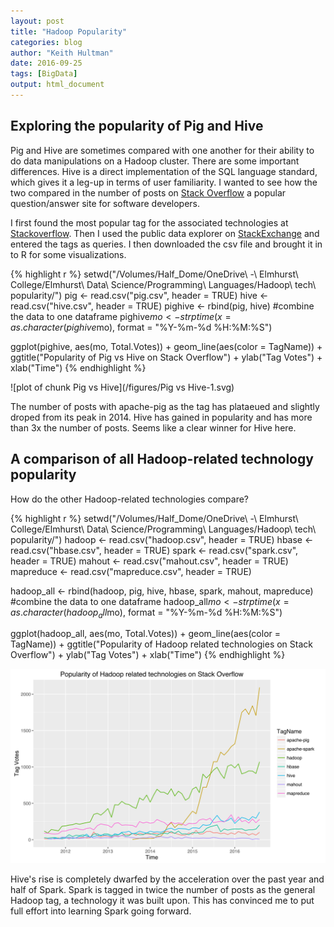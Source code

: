 ```yaml
---
layout: post
title: "Hadoop Popularity"
categories: blog
author: "Keith Hultman"
date: 2016-09-25
tags: [BigData]
output: html_document
---
```






## Exploring the popularity of Pig and Hive

Pig and Hive are sometimes compared with one another for their ability to do data manipulations on a Hadoop cluster. There are some important differences. Hive is a direct implementation of the SQL language standard, which gives it a leg-up in terms of user familiarity. I wanted to see how the two compared in the number of posts on [Stack Overflow](http://stackoverflow.com/) a popular question/answer site for software developers. 

I first found the most popular tag for the associated technologies at [Stackoverflow](http://stackoverflow.com/tags). Then I used the public data explorer on [StackExchange](http://data.stackexchange.com/stackoverflow/query/440749/anonymous-feedback-votes-over-time-on-a-specific-tag?tagname=ocaml&ref=survey-2016#graph) and entered the tags as queries. I then downloaded the csv file and brought it in to R for some visualizations. 



{% highlight r %}
setwd("/Volumes/Half_Dome/OneDrive\ -\ Elmhurst\ College/Elmhurst\ Data\ Science/Programming\ Languages/Hadoop\ tech\ popularity/")
pig <- read.csv("pig.csv", header = TRUE)
hive <- read.csv("hive.csv", header = TRUE)
pighive <- rbind(pig, hive) #combine the data to one dataframe
pighive$mo <- strptime(x = as.character(pighive$mo), format = "%Y-%m-%d %H:%M:%S")

ggplot(pighive, aes(mo, Total.Votes)) +
  geom_line(aes(color = TagName)) + 
  ggtitle("Popularity of Pig vs Hive on Stack Overflow") +
  ylab("Tag Votes") +
  xlab("Time")
{% endhighlight %}

![plot of chunk Pig vs Hive](/figures/Pig vs Hive-1.svg)

The number of posts with apache-pig as the tag has plataeued and slightly droped from its peak in 2014. Hive has gained in popularity and has more than 3x the number of posts. Seems like a clear winner for Hive here.  

## A comparison of all Hadoop-related technology popularity

How do the other Hadoop-related technologies compare? 


{% highlight r %}
setwd("/Volumes/Half_Dome/OneDrive\ -\ Elmhurst\ College/Elmhurst\ Data\ Science/Programming\ Languages/Hadoop\ tech\ popularity/")
hadoop <- read.csv("hadoop.csv", header = TRUE)
hbase <- read.csv("hbase.csv", header = TRUE)
spark <- read.csv("spark.csv", header = TRUE)
mahout <- read.csv("mahout.csv", header = TRUE)
mapreduce <- read.csv("mapreduce.csv", header = TRUE)

hadoop_all <- rbind(hadoop, pig, hive, hbase, spark, mahout, mapreduce) #combine the data to one dataframe
hadoop_all$mo <- strptime(x = as.character(hadoop_all$mo), format = "%Y-%m-%d %H:%M:%S")

ggplot(hadoop_all, aes(mo, Total.Votes)) +
  geom_line(aes(color = TagName)) + 
  ggtitle("Popularity of Hadoop related technologies on Stack Overflow") +
  ylab("Tag Votes") +
  xlab("Time")
{% endhighlight %}

![plot of chunk All](/figures/All-1.svg)

Hive's rise is completely dwarfed by the acceleration over the past year and half of Spark. Spark is tagged in twice the number of posts as the general Hadoop tag, a technology it was built upon. This has convinced me to put full effort into learning Spark going forward. 

